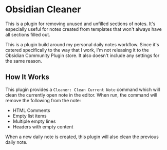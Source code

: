 # Obsidian Cleaner

This is a plugin for removing unused and unfilled sections of notes. It's especially useful for
notes created from templates that won't always have all sections filled out.

This is a plugin build around my personal daily notes workflow. Since it's catered specifically to
the way that I work, I'm not releasing it to the Obsidian Community Plugin store. It also doesn't
include any settings for the same reason.

## How It Works

This plugin provides a `Cleaner: Clean Current Note` command which will clean the currently open
note in the editor. When run, the command will remove the following from the note:

- HTML Comments
- Empty list items
- Multiple empty lines
- Headers with empty content

When a new daily note is created, this plugin will also clean the previous daily note.
